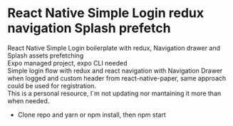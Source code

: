 # React Native Simple Login redux navigation Splash prefetch
React Native Simple Login boilerplate with redux, Navigation drawer and Splash assets prefetching  
Expo managed project, expo CLI needed  
Simple login flow with redux and react navigation with Navigation Drawer when logged and custom header from react-native-paper, same approach could be used for registration.  
This is a personal resource, I´m not updating nor mantaining it more than when needed.  
- Clone repo and yarn or npm install, then npm start
